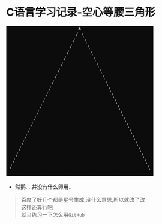 C语言学习记录-空心等腰三角形
==========
![](https://github.com/DTSSR/C-Practice-LsoscelesTriangle/blob/master/0.png)
* 然鹅....并没有什么卵用..<br>
>百度了好几个都是星号生成,没什么意思,所以就改了改<br>
>这样还算行吧<br>
>就当练习一下怎么用`GitHub`
